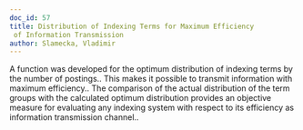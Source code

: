 ```yaml
---
doc_id: 57
title: Distribution of Indexing Terms for Maximum Efficiency 
 of Information Transmission
author: Slamecka, Vladimir
---
```


A function was developed for the optimum distribution of indexing terms by 
the number of postings.. This makes it possible to transmit information with 
maximum efficiency.. The comparison of the actual distribution of the term 
groups with the calculated optimum distribution provides an objective measure 
for evaluating any indexing system with respect to its efficiency as 
information transmission channel..